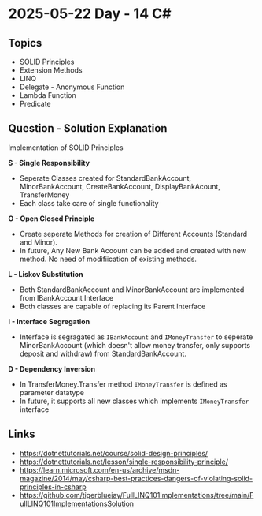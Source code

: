 # 2025-05-22    Day - 14 C#

## Topics

- SOLID Principles
- Extension Methods
- LINQ
- Delegate - Anonymous Function
- Lambda Function
- Predicate


## Question - Solution Explanation

Implementation of SOLID Principles

**S - Single Responsibility**
- Seperate Classes created for StandardBankAccount, MinorBankAccount, CreateBankAccount, DisplayBankAcount, TransferMoney
- Each class take care of single functionality

**O - Open Closed Principle**
- Create seperate Methods for creation of Different Accounts (Standard and Minor).
- In future, Any New Bank Acoount can be added and created with new method. No need of modifiication of existing methods.

**L - Liskov Substitution**
- Both StandardBankAccount and MinorBankAccount are implemented from IBankAccount Interface
- Both classes are capable of replacing its Parent Interface

**I - Interface Segregation**
- Interface is segragated as `IBankAccount` and `IMoneyTransfer` to seperate MinorBankAccount (which doesn't allow money transfer, only supports deposit and withdraw)
from StandardBankAccount.

**D - Dependency Inversion**
- In TransferMoney.Transfer method `IMoneyTransfer` is defined as parameter datatype
- In future, it supports all new classes which implements `IMoneyTransfer` interface

## Links

- https://dotnettutorials.net/course/solid-design-principles/
- https://dotnettutorials.net/lesson/single-responsibility-principle/
- https://learn.microsoft.com/en-us/archive/msdn-magazine/2014/may/csharp-best-practices-dangers-of-violating-solid-principles-in-csharp
- https://github.com/tigerbluejay/FullLINQ101Implementations/tree/main/FullLINQ101ImplementationsSolution
